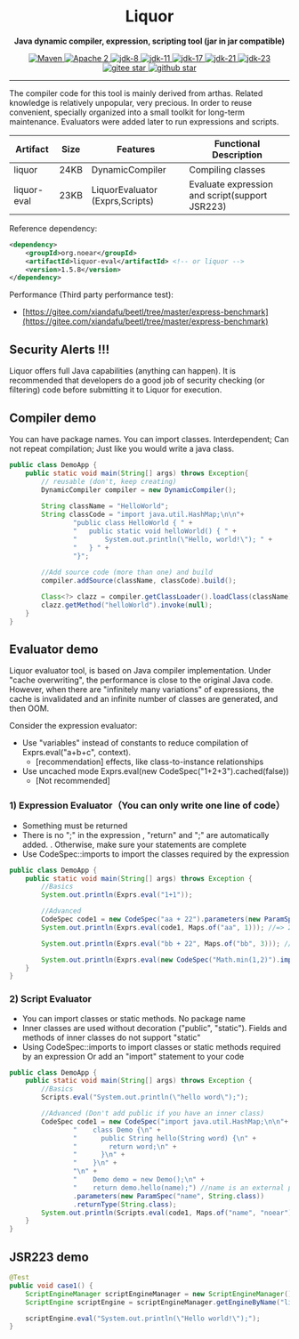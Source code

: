 <h1 align="center" style="text-align:center;">
Liquor
</h1>
<p align="center">
	<strong>Java dynamic compiler, expression, scripting tool (jar in jar compatible)</strong>
</p>
<p align="center">
    <a target="_blank" href="https://central.sonatype.com/search?q=org.noear%liquor">
        <img src="https://img.shields.io/maven-central/v/org.noear/liquor.svg?label=Maven%20Central" alt="Maven" />
    </a>
    <a target="_blank" href="LICENSE">
		<img src="https://img.shields.io/:License-Apache2-blue.svg" alt="Apache 2" />
	</a>
    <a target="_blank" href="https://www.oracle.com/java/technologies/javase/javase-jdk8-downloads.html">
		<img src="https://img.shields.io/badge/JDK-8-green.svg" alt="jdk-8" />
	</a>
    <a target="_blank" href="https://www.oracle.com/java/technologies/javase/jdk11-archive-downloads.html">
		<img src="https://img.shields.io/badge/JDK-11-green.svg" alt="jdk-11" />
	</a>
    <a target="_blank" href="https://www.oracle.com/java/technologies/javase/jdk17-archive-downloads.html">
		<img src="https://img.shields.io/badge/JDK-17-green.svg" alt="jdk-17" />
	</a>
    <a target="_blank" href="https://www.oracle.com/java/technologies/javase/jdk21-archive-downloads.html">
		<img src="https://img.shields.io/badge/JDK-21-green.svg" alt="jdk-21" />
	</a>
    <a target="_blank" href="https://www.oracle.com/java/technologies/javase/jdk23-archive-downloads.html">
		<img src="https://img.shields.io/badge/JDK-23-green.svg" alt="jdk-23" />
	</a>
    <br />
    <a target="_blank" href='https://gitee.com/noear/liquor/stargazers'>
		<img src='https://gitee.com/noear/liquor/badge/star.svg' alt='gitee star'/>
	</a>
    <a target="_blank" href='https://github.com/noear/liquor/stargazers'>
		<img src="https://img.shields.io/github/stars/noear/liquor.svg?style=flat&logo=github" alt="github star"/>
	</a>
</p>

<hr>

The compiler code for this tool is mainly derived from arthas. Related knowledge is relatively unpopular, very precious. In order to reuse convenient, specially organized into a small toolkit for long-term maintenance. Evaluators were added later to run expressions and scripts.

| Artifact             | Size | Features                                  | Functional Description               |
|----------------------|------|-----------------------------------------|--------------------------------------|
| liquor               | 24KB | DynamicCompiler                         | Compiling classes                    |
| liquor-eval          | 23KB | LiquorEvaluator (Exprs,Scripts)  | Evaluate expression and script(support JSR223) |


Reference dependency:

```xml
<dependency>
    <groupId>org.noear</groupId>
    <artifactId>liquor-eval</artifactId> <!-- or liquor -->
    <version>1.5.8</version>
</dependency>
```


Performance (Third party performance test):

* [https://gitee.com/xiandafu/beetl/tree/master/express-benchmark](https://gitee.com/xiandafu/beetl/tree/master/express-benchmark)


## Security Alerts !!!

Liquor offers full Java capabilities (anything can happen). It is recommended that developers do a good job of security checking (or filtering) code before submitting it to Liquor for execution.

## Compiler demo

You can have package names. You can import classes. Interdependent; Can not repeat compilation; Just like you would write a java class.

```java
public class DemoApp {
    public static void main(String[] args) throws Exception{
        // reusable (don't, keep creating)
        DynamicCompiler compiler = new DynamicCompiler();
        
        String className = "HelloWorld";
        String classCode = "import java.util.HashMap;\n\n"+
                "public class HelloWorld { " +
                "   public static void helloWorld() { " +
                "       System.out.println(\"Hello, world!\"); " +
                "   } " +
                "}";
        
        //Add source code (more than one) and build
        compiler.addSource(className, classCode).build();

        Class<?> clazz = compiler.getClassLoader().loadClass(className);
        clazz.getMethod("helloWorld").invoke(null);
    }
}
```



## Evaluator demo

Liquor evaluator tool, is based on Java compiler implementation. Under "cache overwriting", the performance is close to the original Java code. However, when there are "infinitely many variations" of expressions, the cache is invalidated and an infinite number of classes are generated, and then OOM.

Consider the expression evaluator:

* Use "variables" instead of constants to reduce compilation of Exprs.eval("a+b+c", context).
  * [recommendation] effects, like class-to-instance relationships
* Use uncached mode Exprs.eval(new CodeSpec("1+2+3").cached(false))
  * [Not recommended]



### 1) Expression Evaluator（You can only write one line of code）


* Something must be returned
* There is no ";" in the expression , "return" and ";" are automatically added. . Otherwise, make sure your statements are complete
* Use CodeSpec::imports to import the classes required by the expression


```java
public class DemoApp {
    public static void main(String[] args) throws Exception {
        //Basics
        System.out.println(Exprs.eval("1+1"));

        //Advanced
        CodeSpec code1 = new CodeSpec("aa + 22").parameters(new ParamSpec("aa", Integer.class));
        System.out.println(Exprs.eval(code1, Maps.of("aa", 1))); //=> 23

        System.out.println(Exprs.eval("bb + 22", Maps.of("bb", 3))); //=>25

        System.out.println(Exprs.eval(new CodeSpec("Math.min(1,2)").imports(Math.class))); //=>1
    }
}
```


### 2) Script Evaluator

* You can import classes or static methods. No package name
* Inner classes are used without decoration ("public", "static"). Fields and methods of inner classes do not support "static"
* Using CodeSpec::imports to import classes or static methods required by an expression Or add an "import" statement to your code


```java
public class DemoApp {
    public static void main(String[] args) throws Exception {
        //Basics
        Scripts.eval("System.out.println(\"hello word\");");

        //Advanced (Don't add public if you have an inner class)
        CodeSpec code1 = new CodeSpec("import java.util.HashMap;\n\n"+
                "    class Demo {\n" +
                "      public String hello(String word) {\n" +
                "        return word;\n" +
                "      }\n" +
                "    }\n" +
                "\n" +
                "    Demo demo = new Demo();\n" +
                "    return demo.hello(name);") //name is an external parameter
                .parameters(new ParamSpec("name", String.class))
                .returnType(String.class);
        System.out.println(Scripts.eval(code1, Maps.of("name", "noear"))); //=>noear
    }
}
```

## JSR223 demo

```java
@Test
public void case1() {
    ScriptEngineManager scriptEngineManager = new ScriptEngineManager();
    ScriptEngine scriptEngine = scriptEngineManager.getEngineByName("liquor"); //或 "java"

    scriptEngine.eval("System.out.println(\"Hello world!\");");
}
```

